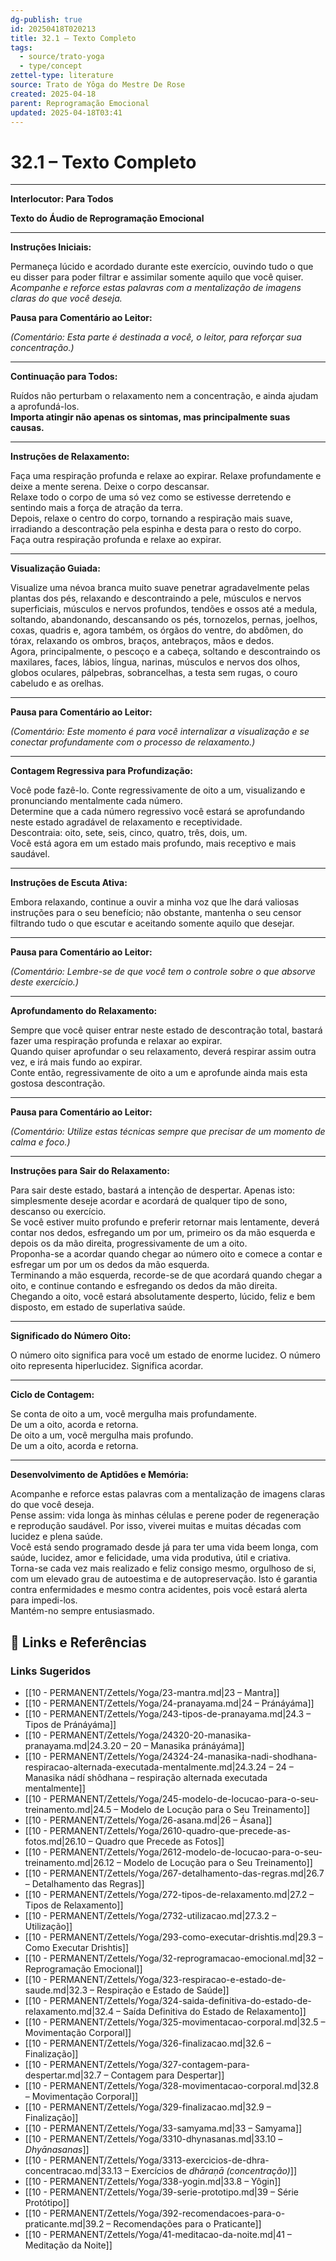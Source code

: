 ```yaml
---
dg-publish: true
id: 20250418T020213
title: 32.1 – Texto Completo
tags:
  - source/trato-yoga
  - type/concept
zettel-type: literature
source: Trato de Yôga do Mestre De Rose
created: 2025-04-18
parent: Reprogramação Emocional
updated: 2025-04-18T03:41
---
```


# 32.1 – Texto Completo

---

**Interlocutor: Para Todos**

**Texto do Áudio de Reprogramação Emocional**

---

**Instruções Iniciais:**

Permaneça lúcido e acordado durante este exercício, ouvindo tudo o que eu disser para poder filtrar e assimilar somente aquilo que você quiser.  
*Acompanhe e reforce estas palavras com a mentalização de imagens claras do que você deseja.*

**Pausa para Comentário ao Leitor:**

*(Comentário: Esta parte é destinada a você, o leitor, para reforçar sua concentração.)*

---

**Continuação para Todos:**

Ruídos não perturbam o relaxamento nem a concentração, e ainda ajudam a aprofundá-los.  
**Importa atingir não apenas os sintomas, mas principalmente suas causas.**

---

**Instruções de Relaxamento:**

Faça uma respiração profunda e relaxe ao expirar. Relaxe profundamente e deixe a mente serena. Deixe o corpo descansar.  
Relaxe todo o corpo de uma só vez como se estivesse derretendo e sentindo mais a força de atração da terra.  
Depois, relaxe o centro do corpo, tornando a respiração mais suave, irradiando a descontração pela espinha e desta para o resto do corpo.  
Faça outra respiração profunda e relaxe ao expirar.

---

**Visualização Guiada:**

Visualize uma névoa branca muito suave penetrar agradavelmente pelas plantas dos pés, relaxando e descontraindo a pele, músculos e nervos superficiais, músculos e nervos profundos, tendões e ossos até a medula, soltando, abandonando, descansando os pés, tornozelos, pernas, joelhos, coxas, quadris e, agora também, os órgãos do ventre, do abdômen, do tórax, relaxando os ombros, braços, antebraços, mãos e dedos.  
Agora, principalmente, o pescoço e a cabeça, soltando e descontraindo os maxilares, faces, lábios, língua, narinas, músculos e nervos dos olhos, globos oculares, pálpebras, sobrancelhas, a testa sem rugas, o couro cabeludo e as orelhas.

---

**Pausa para Comentário ao Leitor:**

*(Comentário: Este momento é para você internalizar a visualização e se conectar profundamente com o processo de relaxamento.)*

---

**Contagem Regressiva para Profundização:**

Você pode fazê-lo. Conte regressivamente de oito a um, visualizando e pronunciando mentalmente cada número.  
Determine que a cada número regressivo você estará se aprofundando neste estado agradável de relaxamento e receptividade.  
Descontraia: oito, sete, seis, cinco, quatro, três, dois, um.  
Você está agora em um estado mais profundo, mais receptivo e mais saudável.

---

**Instruções de Escuta Ativa:**

Embora relaxando, continue a ouvir a minha voz que lhe dará valiosas instruções para o seu benefício; não obstante, mantenha o seu censor filtrando tudo o que escutar e aceitando somente aquilo que desejar.

---

**Pausa para Comentário ao Leitor:**

*(Comentário: Lembre-se de que você tem o controle sobre o que absorve deste exercício.)*

---

**Aprofundamento do Relaxamento:**

Sempre que você quiser entrar neste estado de descontração total, bastará fazer uma respiração profunda e relaxar ao expirar.  
Quando quiser aprofundar o seu relaxamento, deverá respirar assim outra vez, e irá mais fundo ao expirar.  
Conte então, regressivamente de oito a um e aprofunde ainda mais esta gostosa descontração.

---

**Pausa para Comentário ao Leitor:**

*(Comentário: Utilize estas técnicas sempre que precisar de um momento de calma e foco.)*

---

**Instruções para Sair do Relaxamento:**

Para sair deste estado, bastará a intenção de despertar. Apenas isto: simplesmente deseje acordar e acordará de qualquer tipo de sono, descanso ou exercício.  
Se você estiver muito profundo e preferir retornar mais lentamente, deverá contar nos dedos, esfregando um por um, primeiro os da mão esquerda e depois os da mão direita, progressivamente de um a oito.  
Proponha-se a acordar quando chegar ao número oito e comece a contar e esfregar um por um os dedos da mão esquerda.  
Terminando a mão esquerda, recorde-se de que acordará quando chegar a oito, e continue contando e esfregando os dedos da mão direita.  
Chegando a oito, você estará absolutamente desperto, lúcido, feliz e bem disposto, em estado de superlativa saúde.

---

**Significado do Número Oito:**

O número oito significa para você um estado de enorme lucidez. O número oito representa hiperlucidez. Significa acordar.

---

**Ciclo de Contagem:**

Se conta de oito a um, você mergulha mais profundamente.  
De um a oito, acorda e retorna.  
De oito a um, você mergulha mais profundo.  
De um a oito, acorda e retorna.

---

**Desenvolvimento de Aptidões e Memória:**

Acompanhe e reforce estas palavras com a mentalização de imagens claras do que você deseja.  
Pense assim: vida longa às minhas células e perene poder de regeneração e reprodução saudável. Por isso, viverei muitas e muitas décadas com lucidez e plena saúde.  
Você está sendo programado desde já para ter uma vida beem longa, com saúde, lucidez, amor e felicidade, uma vida produtiva, útil e criativa.  
Torna-se cada vez mais realizado e feliz consigo mesmo, orgulhoso de si, com um elevado grau de autoestima e de autopreservação. Isto é garantia contra enfermidades e mesmo contra acidentes, pois você estará alerta para impedi-los.  
Mantém-no sempre entusiasmado.

## 🔗 Links e Referências











### Links Sugeridos

- [[10 - PERMANENT/Zettels/Yoga/23-mantra.md|23 – Mantra]]
- [[10 - PERMANENT/Zettels/Yoga/24-pranayama.md|24 – Pránáyáma]]
- [[10 - PERMANENT/Zettels/Yoga/243-tipos-de-pranayama.md|24.3 – Tipos de Pránáyáma]]
- [[10 - PERMANENT/Zettels/Yoga/24320-20-manasika-pranayama.md|24.3.20 – 20 – Manasika pránáyáma]]
- [[10 - PERMANENT/Zettels/Yoga/24324-24-manasika-nadi-shodhana-respiracao-alternada-executada-mentalmente.md|24.3.24 – 24 – Manasika nádí shôdhana – respiração alternada executada mentalmente]]
- [[10 - PERMANENT/Zettels/Yoga/245-modelo-de-locucao-para-o-seu-treinamento.md|24.5 – Modelo de Locução para o Seu Treinamento]]
- [[10 - PERMANENT/Zettels/Yoga/26-asana.md|26 – Ásana]]
- [[10 - PERMANENT/Zettels/Yoga/2610-quadro-que-precede-as-fotos.md|26.10 – Quadro que Precede as Fotos]]
- [[10 - PERMANENT/Zettels/Yoga/2612-modelo-de-locucao-para-o-seu-treinamento.md|26.12 – Modelo de Locução para o Seu Treinamento]]
- [[10 - PERMANENT/Zettels/Yoga/267-detalhamento-das-regras.md|26.7 – Detalhamento das Regras]]
- [[10 - PERMANENT/Zettels/Yoga/272-tipos-de-relaxamento.md|27.2 – Tipos de Relaxamento]]
- [[10 - PERMANENT/Zettels/Yoga/2732-utilizacao.md|27.3.2 – Utilização]]
- [[10 - PERMANENT/Zettels/Yoga/293-como-executar-drishtis.md|29.3 – Como Executar Drishtis]]
- [[10 - PERMANENT/Zettels/Yoga/32-reprogramacao-emocional.md|32 – Reprogramação Emocional]]
- [[10 - PERMANENT/Zettels/Yoga/323-respiracao-e-estado-de-saude.md|32.3 – Respiração e Estado de Saúde]]
- [[10 - PERMANENT/Zettels/Yoga/324-saida-definitiva-do-estado-de-relaxamento.md|32.4 – Saída Definitiva do Estado de Relaxamento]]
- [[10 - PERMANENT/Zettels/Yoga/325-movimentacao-corporal.md|32.5 – Movimentação Corporal]]
- [[10 - PERMANENT/Zettels/Yoga/326-finalizacao.md|32.6 – Finalização]]
- [[10 - PERMANENT/Zettels/Yoga/327-contagem-para-despertar.md|32.7 – Contagem para Despertar]]
- [[10 - PERMANENT/Zettels/Yoga/328-movimentacao-corporal.md|32.8 – Movimentação Corporal]]
- [[10 - PERMANENT/Zettels/Yoga/329-finalizacao.md|32.9 – Finalização]]
- [[10 - PERMANENT/Zettels/Yoga/33-samyama.md|33 – Samyama]]
- [[10 - PERMANENT/Zettels/Yoga/3310-dhynasanas.md|33.10 – *Dhyānasanas*]]
- [[10 - PERMANENT/Zettels/Yoga/3313-exercicios-de-dhra-concentracao.md|33.13 – Exercícios de *dhāraṇā (concentração)*]]
- [[10 - PERMANENT/Zettels/Yoga/338-yogin.md|33.8 – Yôgin]]
- [[10 - PERMANENT/Zettels/Yoga/39-serie-prototipo.md|39 – Série Protótipo]]
- [[10 - PERMANENT/Zettels/Yoga/392-recomendacoes-para-o-praticante.md|39.2 – Recomendações para o Praticante]]
- [[10 - PERMANENT/Zettels/Yoga/41-meditacao-da-noite.md|41 – Meditação da Noite]]